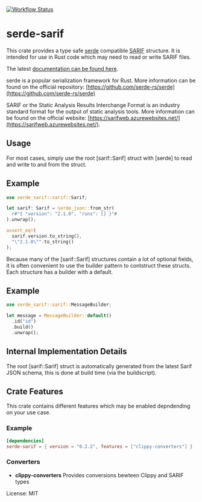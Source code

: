 [![Workflow Status](https://github.com/psastras/sarif-rs/workflows/main/badge.svg)](https://github.com/psastras/sarif-rs/actions?query=workflow%3A%22main%22)

# serde-sarif

This crate provides a type safe [serde](https://serde.rs/) compatible
[SARIF](https://sarifweb.azurewebsites.net/) structure. It is intended
for use in Rust code which may need to read or write SARIF files.

The latest [documentation can be found here](https://psastras.github.io/sarif-rs/serde_sarif/index.html).

serde is a popular serialization framework for Rust. More information can be
found on the official repository: [https://github.com/serde-rs/serde](https://github.com/serde-rs/serde)

SARIF or the Static Analysis Results Interchange Format is an industry
standard format for the output of static analysis tools. More information
can be found on the official website: [https://sarifweb.azurewebsites.net/](https://sarifweb.azurewebsites.net/).

## Usage

For most cases, simply use the root [sarif::Sarif] struct with [serde] to read and
write to and from the struct.

## Example

```rust
use serde_sarif::sarif::Sarif;

let sarif: Sarif = serde_json::from_str(
  r#"{ "version": "2.1.0", "runs": [] }"#
).unwrap();

assert_eq!(
  sarif.version.to_string(),
  "\"2.1.0\"".to_string()
);
```

Because many of the [sarif::Sarif] structures contain a lot of optional fields, it is
often convenient to use the builder pattern to contstruct these structs. Each
structure has a builder with a default.

## Example

```rust
use serde_sarif::sarif::MessageBuilder;

let message = MessageBuilder::default()
  .id("id")
  .build()
  .unwrap();
```

## Internal Implementation Details

The root [sarif::Sarif] struct is automatically generated from the latest Sarif
JSON schema, this is done at build time (via the buildscript).

## Crate Features

This crate contains different features which may be enabled depndending on your
use case.

### Example

```toml
[dependencies]
serde-sarif = { version = "0.2.2", features = ["clippy-converters"] }
```

### Converters
- **clippy-converters** Provides conversions bewteen Clippy
   and SARIF types

License: MIT